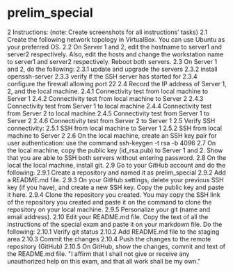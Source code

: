 # prelim_special
2 Instructions: (note: Create screenshots for all instructions’ tasks)
2.1 Create the following network topology in VirtualBox. You can use Ubuntu
as your preferred OS.
2.2 On Server 1 and 2, edit the hostname to server1 and server2 respectively.
Also, edit the hosts and change the workstation name to server1 and
server2 respectively. Reboot both servers.
2.3 On Server 1 and 2, do the following:
2.3.1 update and upgrade the servers
2.3.2 install openssh-server
2.3.3 verify if the SSH server has started for
2.3.4 configure the firewall allowing port 22
2.4 Record the IP address of Server 1, 2, and the local machine.
2.4.1 Connectivity test from local machine to Server 1
2.4.2 Connectivity test from local machine to Server 2
2.4.3 Connectivity test from Server 1 to local machine
2.4.4 Connectivity test from Server 2 to local machine
2.4.5 Connectivity test from Server 1 to Server 2
2.4.6 Connectivity test from Server 2 to Server 1
2.5 Verify SSH connectivity:
2.5.1 SSH from local machine to Server 1
2.5.2 SSH from local machine to Server 2
2.6 On the local machine, create an SSH key pair for user authentication: use
the command ssh-keygen -t rsa -b 4096
2.7 On the local machine, copy the public key (id_rsa.pub) to Server 1 and 2.
Show that you are able to SSH both servers without entering password.
2.8 On the local the local machine, install git.
2.9 Go to your GitHub account and do the following:
2.9.1 Create a repository and named it as prelim_special
2.9.2 Add a README.md file.
2.9.3 On your GitHub settings, delete your previous SSH key (if you have),
and create a new SSH key. Copy the public key and paste it here.
2.9.4 Clone the repository you created. You may copy the SSH link of the
repository you created and paste it on the command to clone the
repository on your local machine.
2.9.5 Personalize your git (name and email address).
2.10 Edit your README.md file. Copy the text of all the instructions of the
special exam and paste it on your markdown file. Do the following:
2.10.1 Verify git status
2.10.2 Add README.md file to the staging area
2.10.3 Commit the changes
2.10.4 Push the changes to the remote repository (GitHub)
2.10.5 On GitHub, show the changes, commit and text of the README.md
file.
"I affirm that I shall not give or receive any unauthorized help on
this exam, and that all work shall be my own."